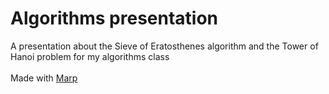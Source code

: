 # Algorithms presentation

A presentation about the Sieve of Eratosthenes algorithm and the Tower of Hanoi problem for my algorithms class
<br><br>
Made with [Marp](https://marp.app/)

